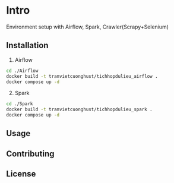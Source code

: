 # Intro

Environment setup with Airflow, Spark, Crawler(Scrapy+Selenium)

## Installation

1. Airflow

```bash
cd ./Airflow
docker build -t tranvietcuonghust/tichhopdulieu_airflow .
docker compose up -d
```
2. Spark
```bash
cd ./Spark
docker build -t tranvietcuonghust/tichhopdulieu_spark .
docker compose up -d
```
## Usage


## Contributing



## License